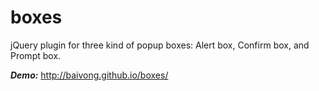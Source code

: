 boxes
=====

jQuery plugin for three kind of popup boxes: Alert box, Confirm box, and Prompt box.

***Demo:*** 
http://baivong.github.io/boxes/
